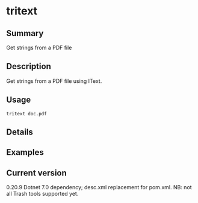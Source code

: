 # tritext

## Summary

Get strings from a PDF file

## Description

Get strings from a PDF file using IText.

## Usage

    tritext doc.pdf

## Details

## Examples

## Current version

0.20.9 Dotnet 7.0 dependency; desc.xml replacement for pom.xml. NB: not all Trash tools supported yet.

